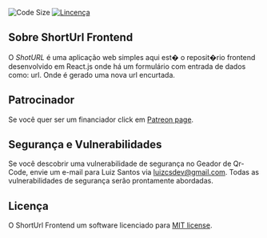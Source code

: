 
![Code Size](https://img.shields.io/github/languages/code-size/luizcsbh/short-url-frontend)
[![Lincen&ccedil;a](https://img.shields.io/github/license/luizcsbh/short-url-frontend)](https://github.com/luizcsbh/short-url-frontend/blob/main/LICENSE)

## Sobre ShortUrl Frontend

O *ShotURL* &eacute; uma aplica&ccedil;&atilde;o web simples aqui est� o reposit�rio frontend desenvolvido em React.js onde h&aacute; um formul&aacute;rio com entrada de dados como: url. Onde &eacute; gerado uma nova url encurtada.


## Patrocinador

Se voc&ecirc; quer ser um financiador click em [Patreon page](https://www.patreon.com/luizcsbh).

## Seguran&ccedil;a e Vulnerabilidades

Se voc&ecirc; descobrir uma vulnerabilidade de seguran&ccedil;a no Geador de Qr-Code, envie um e-mail para Luiz Santos via [luizcsdev@gmail.com](mailto:luizcsdev@gmail.com). Todas as vulnerabilidades de seguran&ccedil;a ser&atilde;o prontamente abordadas.

## Licen&ccedil;a

O ShortUrl Frontend um software licenciado para  [MIT license](https://opensource.org/licenses/MIT).
